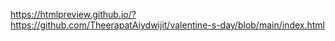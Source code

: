 https://htmlpreview.github.io/?https://github.com/TheerapatAiydwijit/valentine-s-day/blob/main/index.html
